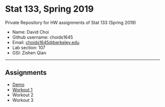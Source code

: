# Stat 133, Spring 2019

Private Repository for HW assignments of Stat 133 (Spring 2019)

- Name: David Choi
- Github username: choids1645
- Email: choids1645@berkeley.edu
- Lab section: 107
- GSI: Zishen Qian	


-----

## Assignments

- [Demo](demo)
- [Workout 1](workout1)
- Workout 2
- Workout 3


